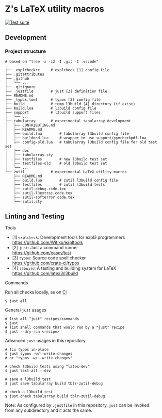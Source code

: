 # Z's LaTeX utility macros

[![Test suite](https://github.com/muzimuzhi/latex-zutil/actions/workflows/check.yml/badge.svg)](https://github.com/muzimuzhi/latex-zutil/actions/workflows/check.yml)

## Development

### Project structure

```
# based on "tree -a -L2 -I .git -I .vscode"
.
├── .explcheckrc     # explcheck [1] config file
├── .gitattributes
├── .github
│   └── ...
├── .gitignore
├── .justfile        # just [2] definition file
├── README.md
├── _typos.toml      # typos [3] config file
├── build            # temp l3build [4] directory (if exist)
├── build.lua        # l3build config file
├── support          # l3build support files
│   └── ...
├── tabularray       # experimental tabularray development
│   ├── CONTRIBUTING.md
│   ├── README.md
│   ├── build.lua        # tabularray l3build config file
│   ├── buildend.lua     # wrapper to use support/ppmcheckpdf.lua
│   ├── config-old.lua   # tabularray l3build config file for old test set
│   ├── doc
│   ├── tabularray.sty
│   ├── testfiles        # new l3build test set
│   ├── testfiles-old    # old l3build test set   
│   └── ...
└── zutil            # experimental LaTeX utility macros
    ├── README.md
    ├── build.lua        # zutil l3build config file
    ├── testfiles        # zutil l3build tests
    ├── zutil-debug.code.tex
    ├── zutil-l3extras.code.tex
    ├── zutil-softerror.code.tex
    └── zutil.sty
```

## Linting and Testing

Tools

- [1] `explcheck`: Development tools for expl3 programmers\
      https://github.com/Witiko/expltools
- [2] `just`: Just a command runner\
      https://github.com/casey/just
- [3] `typos`: Source code spell checker\
      https://github.com/crate-ci/typos
- [4] `l3build`: A testing and building system for LaTeX\
      https://github.com/latex3/l3build

Commands

Run all checks locally, as on [CI](./.github/workflows/check.yml)
```shell
$ just all
```

General `just` usages

```shell
# list all "just" recipes/commands
$ just
# list shell commands that would run by a "just" recipe
$ just --dry-run <recipe>
```

Advanced `just` usages in this repository

```shell
# fix typos in-place
$ just typos -w/--write-changes
# or "typos -w/--write-changes"

# check l3build tests using "latex-dev"
$ just test-all --dev

# save a l3build test
$ just save tabularray build tblr-zutil-debug

# check a l3build test
$ just check tabularray build tblr-zutil-debug
```

Note: As configured by `.justfile` in this repository, `just` can be invoked from any subdirectory and it acts the same.
